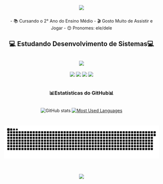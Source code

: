 <h1 align="center">
<img src="https://readme-typing-svg.herokuapp.com/?font=Righteous&size=35&center=true&vCenter=true&width=500&height=70&duration=4000&lines=Olá!+👋;+Eu+sou+Rafael+Batista!;" />
</h1>

<div  align="center" >
- 📚 Cursando o 2° Ano do Ensino Médio
- 🎬 Gosto Muito de Assistir e Jogar
- 😊 Pronomes: ele/dele
</div>

<h2 align="center" >💻 Estudando Desenvolvimento de Sistemas💻</h2>
<br>
<div align="center" >
  <img src="https://skillicons.dev/icons?i=html,css,vscode,github" />
</div>
<br>

<div align="center" > 
  <a href="https://www.youtube.com/@rafagames2.046" target="_blank"><img src="https://img.shields.io/badge/YouTube-FF0000?style=for-the-badge&logo=youtube&logoColor=white" target="_blank"></a>
  <a href="https://instagram.com/rafahunter16" target="_blank"><img src="https://img.shields.io/badge/-Instagram-%23E4405F?style=for-the-badge&logo=instagram&logoColor=white" target="_blank"></a>
 	<a href="https://www.twitch.tv/11rafaelrf" target="_blank"><img src="https://img.shields.io/badge/Twitch-9146FF?style=for-the-badge&logo=twitch&logoColor=white" target="_blank"></a>
 <a href="https://discord.com/channels/@me/1217921454167818392" target="_blank"><img src="https://img.shields.io/badge/Discord-7289DA?style=for-the-badge&logo=discord&logoColor=white" target="_blank"></a> 
  
</div>

#


<div style="text-align: center;" align="center">
  <h3> 📊Estatísticas do GitHub📊 </h3>
  <br>
  <img src="https://github-readme-stats-git-masterrstaa-rickstaa.vercel.app/api?username=11rafaelrf&hide_title=true&show_icons=true&include_all_commits=false&count_private=true&line_height=25&hide=issues&bg_color=000&title_color=00008B&text_color=FFF&border_radius=3&border_color=00008&icon_color=00008B&theme=jolly" alt="GitHub stats">

  <a href="https://github.com/11rafaelrf/github-readme-stats">
    <img src="https://github-readme-stats-git-masterrstaa-rickstaa.vercel.app/api/top-langs/?username=11rafaelrf&line_height=10&card_width=290&layout=compact&hide_title=false&count_private=true&langs_count=4&show_icons=true&title_color=00008B&hide=html,css&bg_color=000&text_color=8B8B8B&border_radius=3&border_color=DCDCDC&count_private=true" alt="Most Used Languages">
  </a>
</div>

#

<picture align="center">
  <source media="(prefers-color-scheme: dark)" srcset="https://raw.githubusercontent.com/11rafaelrf/11rafaelrf/output/github-contribution-grid-snake-dark.svg">
  <source media="(prefers-color-scheme: light)" srcset="https://raw.githubusercontent.com/11rafaelrf/11rafaelrf/output/github-contribution-grid-snake-dark.svg">
  <img align="center" alt="github contribution grid snake animation" src="https://raw.githubusercontent.com/11rafaelrf/11rafaelrf/output/github-contribution-grid-snake.svg">
</picture>

<br>
<h1 align="center">
<img src="https://readme-typing-svg.herokuapp.com/?font=Righteous&size=35&center=true&vCenter=true&width=500&height=70&duration=4000&lines=O+Destino+É+Uma+Dádiva!;" />
</h1>
